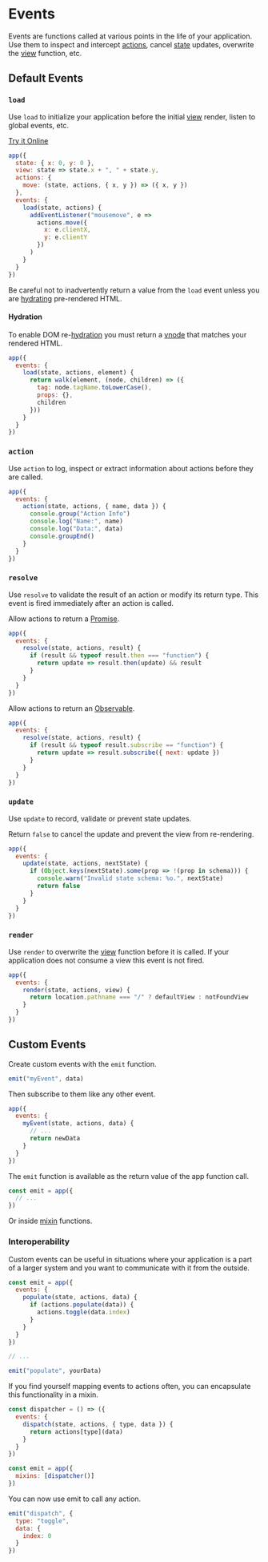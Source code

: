 # Events

Events are functions called at various points in the life of your application. Use them to inspect and intercept [actions](/docs/actions.md), cancel [state](/docs/state.md) updates, overwrite the [view](/docs/view.md) function, etc.

## Default Events

### `load`

Use `load` to initialize your application before the initial [view](/docs/view.md) render, listen to global events, etc.

[Try it Online](https://codepen.io/hyperapp/pen/Bpyraw?editors=0010)

```js
app({
  state: { x: 0, y: 0 },
  view: state => state.x + ", " + state.y,
  actions: {
    move: (state, actions, { x, y }) => ({ x, y })
  },
  events: {
    load(state, actions) {
      addEventListener("mousemove", e =>
        actions.move({
          x: e.clientX,
          y: e.clientY
        })
      )
    }
  }
})
```

Be careful not to inadvertently return a value from the `load` event unless you are [hydrating](#hydration) pre-rendered HTML.

#### Hydration

To enable DOM re-[hydration](/docs/hydration.md) you must return a [vnode](/docs/vnodes.md) that matches your rendered HTML.

```js
app({
  events: {
    load(state, actions, element) {
      return walk(element, (node, children) => ({
        tag: node.tagName.toLowerCase(),
        props: {},
        children
      }))
    }
  }
})
```

### `action`

Use `action` to log, inspect or extract information about actions before they are called.

```js
app({
  events: {
    action(state, actions, { name, data }) {
      console.group("Action Info")
      console.log("Name:", name)
      console.log("Data:", data)
      console.groupEnd()
    }
  }
})
```

### `resolve`

Use `resolve` to validate the result of an action or modify its return type. This event is fired immediately after an action is called.

Allow actions to return a [Promise](https://developer.mozilla.org/en-US/docs/Web/JavaScript/Reference/Global_Objects/Promise).

```js
app({
  events: {
    resolve(state, actions, result) {
      if (result && typeof result.then === "function") {
        return update => result.then(update) && result
      }
    }
  }
})
```

Allow actions to return an [Observable](https://github.com/tc39/proposal-observable).

```js
app({
  events: {
    resolve(state, actions, result) {
      if (result && typeof result.subscribe == "function") {
        return update => result.subscribe({ next: update })
      }
    }
  }
})
```

### `update`

Use `update` to record, validate or prevent state updates.

Return `false` to cancel the update and prevent the view from re-rendering.

```js
app({
  events: {
    update(state, actions, nextState) {
      if (Object.keys(nextState).some(prop => !(prop in schema))) {
        console.warn("Invalid state schema: %o.", nextState)
        return false
      }
    }
  }
})
```

### `render`

Use `render` to overwrite the [view](/docs/view.md) function before it is called. If your application does not consume a view this event is not fired.

```js
app({
  events: {
    render(state, actions, view) {
      return location.pathname === "/" ? defaultView : notFoundView
    }
  }
})
```

## Custom Events

Create custom events with the `emit` function.

```js
emit("myEvent", data)
```

Then subscribe to them like any other event.

```js
app({
  events: {
    myEvent(state, actions, data) {
      // ...
      return newData
    }
  }
})
```

The `emit` function is available as the return value of the app function call.

```js
const emit = app({
  // ...
})
```

Or inside [mixin](/docs/mixins.md#creating-custom-events) functions.

### Interoperability

Custom events can be useful in situations where your application is a part of a larger system and you want to communicate with it from the outside.

```js
const emit = app({
  events: {
    populate(state, actions, data) {
      if (actions.populate(data)) {
        actions.toggle(data.index)
      }
    }
  }
})

// ...

emit("populate", yourData)
```

If you find yourself mapping events to actions often, you can encapsulate this functionality in a mixin.

```js
const dispatcher = () => ({
  events: {
    dispatch(state, actions, { type, data }) {
      return actions[type](data)
    }
  }
})

const emit = app({
  mixins: [dispatcher()]
})
```

You can now use emit to call any action.

```js
emit("dispatch", {
  type: "toggle",
  data: {
    index: 0
  }
})
```
